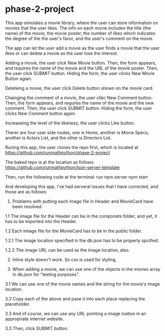 # phase-2-project
This app simulates a movie library, where the user can store information on movies that the user likes. The info on each movie includes the title (the name) of the movie, the movie poster, the number of likes which indicates the degree of the the user's favor, and the user's comment on the movie.

The app can let the user add a movie as the user finds a movie that the user likes or can delete a movie as the user lose the interest.

Adding a movie, the user click New Movie button.
Then, the form appears, and requires the name of the movie
and the URL of the movie poster.
Then, the user click SUBMIT button.
Hiding the form, the user clicks New Movie Button agian.

Deleteing a movie, the user click Delete button shown on the movie card.

Chainging the comment of a movie, the user clikc New Comment button.
Then, the form appears, and requires the name of the movie and the new comment.
Then, the user click SUBMIT button.
Hiding the form, the user clicks New Comment button again.

Increaseing the level of the likeness, the user clicks Like button.

Therer are four user side routes, one is Home, another is Movie Specs, another is Actors List, and the other is Directors List.

Runing this app, the user clones the repo first, which is located at
https://github.com/runmathpython/phase-2-project

The baked repo is at the location as follows:
https://github.com/runmathpython/json-server-template

Then, run the following code at the terminal:
run npm server
npm start

And developing this app, I've had serveral issues that I have corrected,
and those are as follows:

1. Problems with putting each image file in Header and MovieCard have been resolved.

1.1 The image file for the Header can be in the componets folder, and yet, it has to be imported into the Header.

1.2 Each imiage file for the MovieCard has to be in the public folder.

1.2.1 The image location specified in the db.json has to be properly spcified.

1.2.2 The image URL can be used as the image location, also.

2. Inline style doesn't work. So css is used for styling.

3. When adding a movie, we can use one of the objects in the movies array in db.json for "testing purposes".

3.1 We can use one of the movie names and the string for the movie's image location.

3.2 Copy each of the above and pase it into each place replacing the placeholder.

3.3 And of course, we can use any URL pointing a image loation in an appropriate internet website.

3.3 Then, click SUBMIT button.

